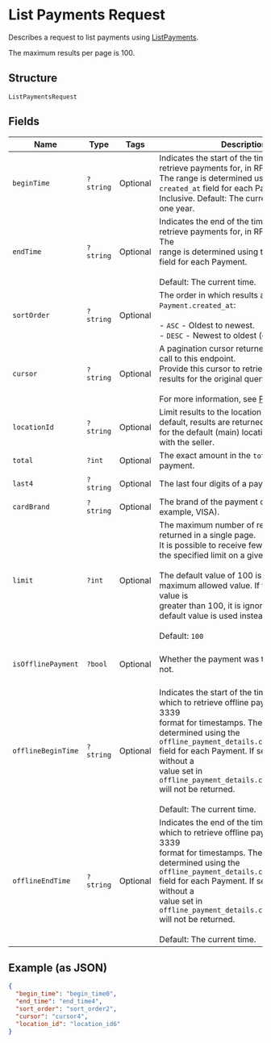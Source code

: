 
# List Payments Request

Describes a request to list payments using
[ListPayments](../../doc/apis/payments.md#list-payments).

The maximum results per page is 100.

## Structure

`ListPaymentsRequest`

## Fields

| Name | Type | Tags | Description | Getter | Setter |
|  --- | --- | --- | --- | --- | --- |
| `beginTime` | `?string` | Optional | Indicates the start of the time range to retrieve payments for, in RFC 3339 format.  <br>The range is determined using the `created_at` field for each Payment.<br>Inclusive. Default: The current time minus one year. | getBeginTime(): ?string | setBeginTime(?string beginTime): void |
| `endTime` | `?string` | Optional | Indicates the end of the time range to retrieve payments for, in RFC 3339 format.  The<br>range is determined using the `created_at` field for each Payment.<br><br>Default: The current time. | getEndTime(): ?string | setEndTime(?string endTime): void |
| `sortOrder` | `?string` | Optional | The order in which results are listed by `Payment.created_at`:<br><br>- `ASC` - Oldest to newest.<br>- `DESC` - Newest to oldest (default). | getSortOrder(): ?string | setSortOrder(?string sortOrder): void |
| `cursor` | `?string` | Optional | A pagination cursor returned by a previous call to this endpoint.<br>Provide this cursor to retrieve the next set of results for the original query.<br><br>For more information, see [Pagination](https://developer.squareup.com/docs/build-basics/common-api-patterns/pagination). | getCursor(): ?string | setCursor(?string cursor): void |
| `locationId` | `?string` | Optional | Limit results to the location supplied. By default, results are returned<br>for the default (main) location associated with the seller. | getLocationId(): ?string | setLocationId(?string locationId): void |
| `total` | `?int` | Optional | The exact amount in the `total_money` for a payment. | getTotal(): ?int | setTotal(?int total): void |
| `last4` | `?string` | Optional | The last four digits of a payment card. | getLast4(): ?string | setLast4(?string last4): void |
| `cardBrand` | `?string` | Optional | The brand of the payment card (for example, VISA). | getCardBrand(): ?string | setCardBrand(?string cardBrand): void |
| `limit` | `?int` | Optional | The maximum number of results to be returned in a single page.<br>It is possible to receive fewer results than the specified limit on a given page.<br><br>The default value of 100 is also the maximum allowed value. If the provided value is<br>greater than 100, it is ignored and the default value is used instead.<br><br>Default: `100` | getLimit(): ?int | setLimit(?int limit): void |
| `isOfflinePayment` | `?bool` | Optional | Whether the payment was taken offline or not. | getIsOfflinePayment(): ?bool | setIsOfflinePayment(?bool isOfflinePayment): void |
| `offlineBeginTime` | `?string` | Optional | Indicates the start of the time range for which to retrieve offline payments, in RFC 3339<br>format for timestamps. The range is determined using the<br>`offline_payment_details.client_created_at` field for each Payment. If set, payments without a<br>value set in `offline_payment_details.client_created_at` will not be returned.<br><br>Default: The current time. | getOfflineBeginTime(): ?string | setOfflineBeginTime(?string offlineBeginTime): void |
| `offlineEndTime` | `?string` | Optional | Indicates the end of the time range for which to retrieve offline payments, in RFC 3339<br>format for timestamps. The range is determined using the<br>`offline_payment_details.client_created_at` field for each Payment. If set, payments without a<br>value set in `offline_payment_details.client_created_at` will not be returned.<br><br>Default: The current time. | getOfflineEndTime(): ?string | setOfflineEndTime(?string offlineEndTime): void |

## Example (as JSON)

```json
{
  "begin_time": "begin_time0",
  "end_time": "end_time4",
  "sort_order": "sort_order2",
  "cursor": "cursor4",
  "location_id": "location_id6"
}
```

